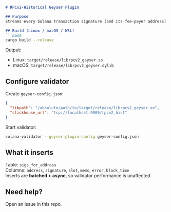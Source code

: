 ```markdown
# RPCv2-Historical Geyser Plugin

## Purpose
Streams every Solana transaction signature (and its fee-payer address) into ClickHouse in real-time so the RPCv2-Historical service can answer `getSignaturesForAddress` queries in **<10 ms** instead of **>100 ms**.

## Build (Linux / macOS / WSL)
```bash
cargo build --release
```
Output:
- Linux: `target/release/librpcv2_geyser.so`
- macOS: `target/release/librpcv2_geyser.dylib`

## Configure validator
Create `geyser-config.json`:
```json
{
  "libpath": "/absolute/path/to/target/release/librpcv2_geyser.so",
  "clickhouse_url": "tcp://localhost:9000/rpcv2_hist"
}
```
Start validator:
```bash
solana-validator --geyser-plugin-config geyser-config.json
```

## What it inserts
Table: `sigs_for_address`  
Columns: `address`, `signature`, `slot`, `memo`, `error`, `block_time`  
Inserts are **batched + async**, so validator performance is unaffected.

## Need help?
Open an issue in this repo.
```
